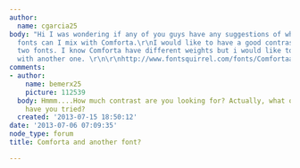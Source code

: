 ```yaml
---
author:
  name: cgarcia25
body: "Hi I was wondering if any of you guys have any suggestions of what kind of
  fonts can I mix with Comforta.\r\nI would like to have a good contrast between the
  two fonts. I know Comforta have different weights but i would like to mix this font
  with another one. \r\n\r\nhttp://www.fontsquirrel.com/fonts/Comfortaa\r\n\r\n"
comments:
- author:
    name: bemerx25
    picture: 112539
  body: Hmmm....How much contrast are you looking for? Actually, what other fonts
    have you tried?
  created: '2013-07-15 18:50:12'
date: '2013-07-06 07:09:35'
node_type: forum
title: Comforta and another font?

---
```

